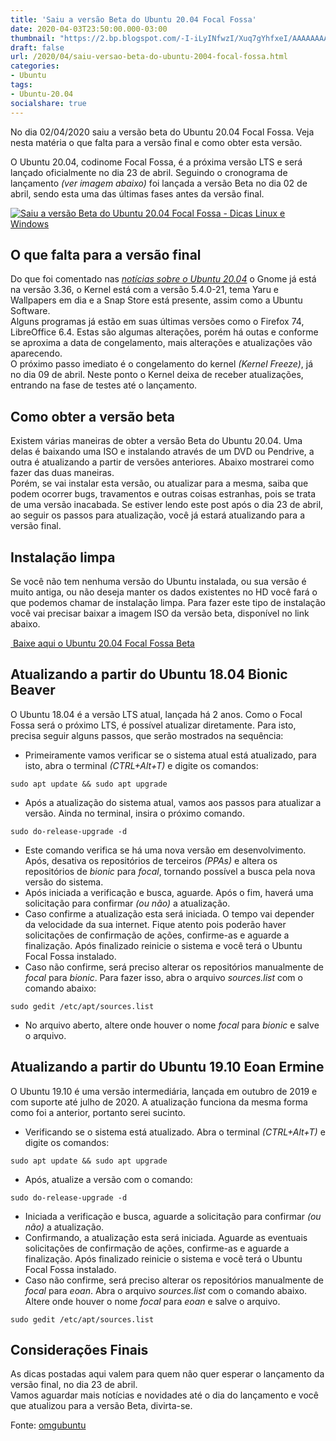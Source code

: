 ```yaml
---
title: 'Saiu a versão Beta do Ubuntu 20.04 Focal Fossa'
date: 2020-04-03T23:50:00.000-03:00
thumbnail: "https://2.bp.blogspot.com/-I-iLyINfwzI/Xuq7gYhfxeI/AAAAAAAAPIE/lzlQtpHwQKcBO1XWyLFVl5YMpSLG1aXBgCNcBGAsYHQ/s1600/Focal_Fossa_Beta.png"
draft: false
url: /2020/04/saiu-versao-beta-do-ubuntu-2004-focal-fossa.html
categories:
- Ubuntu
tags: 
- Ubuntu-20.04
socialshare: true
---
```


No dia 02/04/2020 saiu a versão beta do Ubuntu 20.04 Focal Fossa. Veja nesta matéria o que falta para a versão final e como obter esta versão.

<!--more-->

O Ubuntu 20.04, codinome Focal Fossa, é a próxima versão LTS e será lançado oficialmente no dia 23 de abril. Seguindo o cronograma de lançamento _(ver imagem abaixo)_ foi lançada a versão Beta no dia 02 de abril, sendo esta uma das últimas fases antes da versão final.  
  

[![Saiu a versão Beta do Ubuntu 20.04 Focal Fossa - Dicas Linux e Windows](https://3.bp.blogspot.com/-X30A2rfPnrk/XlxDcxSdXMI/AAAAAAAAOGs/eYJEXchznEsf07hUkpdJfG7THCX8ZD67wCNcBGAsYHQ/s1600/Release.png "Saiu a versão Beta do Ubuntu 20.04 Focal Fossa - Dicas Linux e Windows")](https://3.bp.blogspot.com/-X30A2rfPnrk/XlxDcxSdXMI/AAAAAAAAOGs/eYJEXchznEsf07hUkpdJfG7THCX8ZD67wCNcBGAsYHQ/s1600/Release.png)

  

## O que falta para a versão final

  
Do que foi comentado nas _[notícias sobre o Ubuntu 20.04](https://info.wsouza.com.br/2020/03/noticias-sobre-o-ubuntu-20-04-lts.html)_ o Gnome já está na versão 3.36, o Kernel está com a versão 5.4.0-21, tema Yaru e Wallpapers em dia e a Snap Store está presente, assim como a Ubuntu Software.  
Alguns programas já estão em suas últimas versões como o Firefox 74, LibreOffice 6.4. Estas são algumas alterações, porém há outas e conforme se aproxima a data de congelamento, mais alterações e atualizações vão aparecendo.  
O próximo passo imediato é o congelamento do kernel _(Kernel Freeze)_, já no dia 09 de abril. Neste ponto o Kernel deixa de receber atualizações, entrando na fase de testes até o lançamento.  
  

## Como obter a versão beta

  
Existem várias maneiras de obter a versão Beta do Ubuntu 20.04. Uma delas é baixando uma ISO e instalando através de um DVD ou Pendrive, a outra é atualizando a partir de versões anteriores. Abaixo mostrarei como fazer das duas maneiras.  
Porém, se vai instalar esta versão, ou atualizar para a mesma, saiba que podem ocorrer bugs, travamentos e outras coisas estranhas, pois se trata de uma versão inacabada. Se estiver lendo este post após o dia 23 de abril, ao seguir os passos para atualização, você já estará atualizando para a versão final.  
  

## Instalação limpa

  
Se você não tem nenhuma versão do Ubuntu instalada, ou sua versão é muito antiga, ou não deseja manter os dados existentes no HD você fará o que podemos chamar de instalação limpa. Para fazer este tipo de instalação você vai precisar baixar a imagem ISO da versão beta, disponível no link abaixo.  
  

[ Baixe aqui o Ubuntu 20.04 Focal Fossa Beta](http://cdimage.ubuntu.com/daily-live/current/focal-desktop-amd64.iso)

  
  

## Atualizando a partir do Ubuntu 18.04 Bionic Beaver

  
O Ubuntu 18.04 é a versão LTS atual, lançada há 2 anos. Como o Focal Fossa será o próximo LTS, é possível atualizar diretamente. Para isto, precisa seguir alguns passos, que serão mostrados na sequência:  

*   Primeiramente vamos verificar se o sistema atual está atualizado, para isto, abra o terminal _(CTRL+Alt+T)_ e digite os comandos:
  

`sudo apt update && sudo apt upgrade`

  
*   Após a atualização do sistema atual, vamos aos passos para atualizar a versão. Ainda no terminal, insira o próximo comando.
  

`sudo do-release-upgrade -d`

  
*   Este comando verifica se há uma nova versão em desenvolvimento. Após, desativa os repositórios de terceiros _(PPAs)_ e altera os repositórios de _bionic_ para _focal_, tornando possível a busca pela nova versão do sistema.
*   Após iniciada a verificação e busca, aguarde. Após o fim, haverá uma solicitação para confirmar _(ou não)_ a atualização.
*   Caso confirme a atualização esta será iniciada. O tempo vai depender da velocidade da sua internet. Fique atento pois poderão haver solicitações de confirmação de ações, confirme-as e aguarde a finalização. Após finalizado reinicie o sistema e você terá o Ubuntu Focal Fossa instalado.
*   Caso não confirme, será preciso alterar os repositórios manualmente de _focal_ para _bionic_. Para fazer isso, abra o arquivo _sources.list_ com o comando abaixo:
  

`sudo gedit /etc/apt/sources.list`

  
*   No arquivo aberto, altere onde houver o nome _focal_ para _bionic_ e salve o arquivo.

  

## Atualizando a partir do Ubuntu 19.10 Eoan Ermine

  
O Ubuntu 19.10 é uma versão intermediária, lançada em outubro de 2019 e com suporte até julho de 2020. A atualização funciona da mesma forma como foi a anterior, portanto serei sucinto.  

*   Verificando se o sistema está atualizado. Abra o terminal _(CTRL+Alt+T)_ e digite os comandos:

`sudo apt update && sudo apt upgrade`

  
*   Após, atualize a versão com o comando:

`sudo do-release-upgrade -d`

  
*   Iniciada a verificação e busca, aguarde a solicitação para confirmar _(ou não)_ a atualização.
*   Confirmando, a atualização esta será iniciada. Aguarde as eventuais solicitações de confirmação de ações, confirme-as e aguarde a finalização. Após finalizado reinicie o sistema e você terá o Ubuntu Focal Fossa instalado.
*   Caso não confirme, será preciso alterar os repositórios manualmente de _focal_ para _eoan_. Abra o arquivo _sources.list_ com o comando abaixo. Altere onde houver o nome _focal_ para _eoan_ e salve o arquivo.
  
`sudo gedit /etc/apt/sources.list`

## Considerações Finais

  
As dicas postadas aqui valem para quem não quer esperar o lançamento da versão final, no dia 23 de abril.  
Vamos aguardar mais notícias e novidades até o dia do lançamento e você que atualizou para a versão Beta, divirta-se.  
  
Fonte: [omgubuntu](https://www.omgubuntu.co.uk/2020/04/how-to-upgrade-to-ubuntu-20-04#upgrade-from-19.10)
